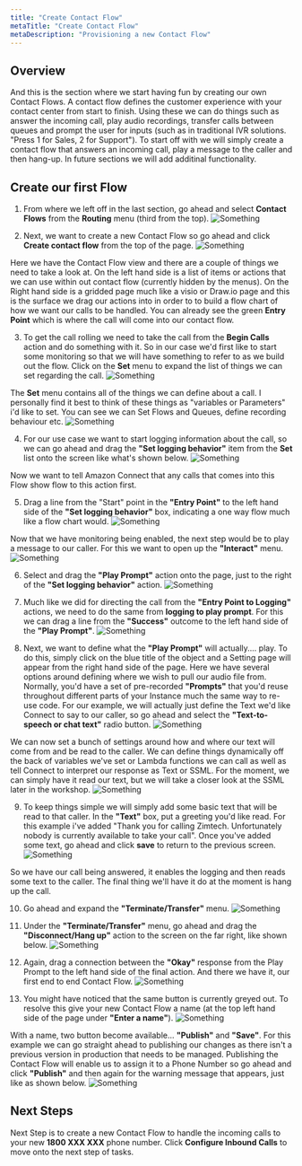 ```yaml
---
title: "Create Contact Flow"
metaTitle: "Create Contact Flow"
metaDescription: "Provisioning a new Contact Flow"
---
```


## Overview
And this is the section where we start having fun by creating our own Contact Flows. A contact flow defines the customer experience with your contact center from start to finish. Using these we can do things such as answer the incoming call, play audio recordings, transfer calls between queues and prompt the user for inputs (such as in traditional IVR solutions. "Press 1 for Sales, 2 for Support"). To start off with we will simply create a contact flow that answers an incoming call, play a message to the caller and then hang-up. In future sections we will add additinal functionality.

## Create our first Flow
1. From where we left off in the last section, go ahead and select <b>Contact Flows</b> from the <b>Routing</b> menu (third from the top).
![Something](./firstInboundFlow-6.png)

2. Next, we want to create a new Contact Flow so go ahead and click <b>Create contact flow</b> from the top of the page.
![Something](./firstInboundFlow-7.png)

Here we have the Contact Flow view and there are a couple of things we need to take a look at. On the left hand side is a list of items or actions that we can use within out contact flow (currently hidden by the menus). On the Right hand side is a gridded page much like a visio or Draw.io page and this is the surface we drag our actions into in order to to build a flow chart of how we want our calls to be handled. You can already see the green <b>Entry Point</b> which is where the call will come into our contact flow.

3. To get the call rolling we need to take the call from the <b>Begin Calls</b> action and do something with it. So in our case we'd first like to start some monitoring so that we will have something to refer to as we build out the flow. Click on the <b>Set</b> menu to expand the list of things we can set regarding the call.
![Something](./firstInboundFlow-8.png)

The <b>Set</b> menu contains all of the things we can define about a call. I personally find it best to think of these things as "variables or Parameters" i'd like to set. You can see we can Set Flows and Queues, define recording behaviour etc.
![Something](./firstInboundFlow-9.png)

4. For our use case we want to start logging information about the call, so we can go ahead and drag the <b>"Set logging behavior"</b> item from the <b>Set</b> list onto the screen like what's shown below.
![Something](./firstInboundFlow-10.png)

Now we want to tell Amazon Connect that any calls that comes into this Flow show flow to this action first.

5. Drag a line from the "Start" point in the <b>"Entry Point"</b> to the left hand side of the <b>"Set logging behavior"</b> box, indicating a one way flow much like a flow chart would. 
![Something](./firstInboundFlow-11.png)

Now that we have monitoring being enabled, the next step would be to play a message to our caller. For this we want to open up the <b>"Interact"</b> menu.
![Something](./firstInboundFlow-12.png)

6. Select and drag the <b>"Play Prompt"</b> action onto the page, just to the right of the <b>"Set logging behavior"</b> action.
![Something](./firstInboundFlow-13.png)

7. Much like we did for directing the call from the <b>"Entry Point to Logging"</b> actions, we need to do the same from <b>logging to play prompt</b>. For this we can drag a line from the <b>"Success"</b> outcome to the left hand side of the <b>"Play Prompt"</b>. 
![Something](./firstInboundFlow-14.png)

8. Next, we want to define what the <b>"Play Prompt"</b> will actually.... play. To do this, simply click on the blue title of the object and a Setting page will appear from the right hand side of the page. Here we have several options around defining where we wish to pull our audio file from. Normally, you'd have a set of pre-recorded <b>"Prompts"</b> that you'd reuse throughout different parts of your Instance much the same way to re-use code. For our example, we will actually just define the Text we'd like Connect to say to our caller, so go ahead and select the <b>"Text-to-speech or chat text"</b> radio button.
![Something](./firstInboundFlow-15.png)

We can now set a bunch of settings around how and where our text will come from and be read to the caller. We can define things dynamically off the back of variables we've set or Lambda functions we can call as well as tell Connect to interpret our response as Text or SSML. For the moment, we can simply have it read our text, but we will take a closer look at the SSML later in the workshop.
![Something](./firstInboundFlow-16.png)

9. To keep things simple we will simply add some basic text that will be read to that caller. In the <b>"Text"</b> box, put a greeting you'd like read. For this example i've added "Thank you for calling Zimtech. Unfortunately nobody is currently available to take your call". Once you've added some text, go ahead and click <b>save</b> to return to the previous screen. 
![Something](./firstInboundFlow-17.png)

So we have our call being answered, it enables the logging and then reads some text to the caller. The final thing we'll have it do at the moment is hang up the call. 

10. Go ahead and expand the <b>"Terminate/Transfer"</b> menu.
![Something](./firstInboundFlow-18.png)

11. Under the <b>"Terminate/Transfer"</b> menu, go ahead and drag the <b>"Disconnect/Hang up"</b> action to the screen on the far right, like shown below.
![Something](./firstInboundFlow-19.png)

12. Again, drag a connection between the <b>"Okay"</b> response from the Play Prompt to the left hand side of the final action. And there we have it, our first end to end Contact Flow.
![Something](./firstInboundFlow-20.png)

13. You might have noticed that the same button is currently greyed out. To resolve this give your new Contact Flow a name (at the top left hand side of the page under <b>"Enter a name"</b>).
![Something](./firstInboundFlow-21.png)

With a name, two button become available... <b>"Publish"</b> and <b>"Save"</b>. For this example we can go straight ahead to publishing our changes as there isn't a previous version in production that needs to be managed. Publishing the Contact Flow will enable us to assign it to a Phone Number so go ahead and click <b>"Publish"</b> and then again for the warning message that appears, just like as shown below.
![Something](./firstInboundFlow-22.png)

## Next Steps
Next Step is to create a new Contact Flow to handle the incoming calls to your new <b>1800 XXX XXX</b> phone number. Click <b>Configure Inbound Calls</b> to move onto the next step of tasks.
